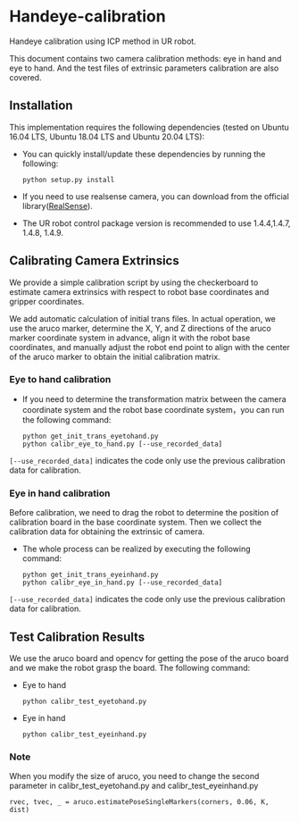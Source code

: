 # Handeye-calibration
Handeye calibration using ICP method in UR robot. 

This document contains two camera calibration methods: eye in hand and eye to hand. And the test files of extrinsic parameters calibration are also covered. 

## Installation
This implementation requires the following dependencies (tested on Ubuntu 16.04 LTS, Ubuntu 18.04 LTS and Ubuntu 20.04 LTS):
* You can quickly install/update these dependencies by running the following:

    ```shell
    python setup.py install
    ```

* If you need to use realsense camera, you can download from the official library([RealSense](https://github.com/IntelRealSense/librealsense)).

* The UR robot control package version is recommended to use 1.4.4,1.4.7, 1.4.8, 1.4.9.

## Calibrating Camera Extrinsics
We provide a simple calibration script by using the checkerboard to estimate camera extrinsics with respect to robot base coordinates and gripper coordinates.

We add automatic calculation of initial trans files. In actual operation, we use the aruco marker, determine the X, Y, and Z directions of the aruco marker coordinate system in advance, align it with the robot base coordinates, and manually adjust the robot end point to align with the center of the aruco marker to obtain the initial calibration matrix.

### Eye to hand calibration

* If you need to determine the transformation matrix between the camera coordinate system and the robot base coordinate system，you can run the following command:

    ```shell
    python get_init_trans_eyetohand.py
    python calibr_eye_to_hand.py [--use_recorded_data]
    ```

`[--use_recorded_data]` indicates the code only use the previous calibration data for calibration.

### Eye in hand calibration
Before calibration, we need to drag the robot to determine the position of calibration board in the base coordinate system. Then we collect the calibration data for obtaining the extrinsic of camera. 

* The whole process can be realized by executing the following command:

    ```shell
    python get_init_trans_eyeinhand.py
    python calibr_eye_in_hand.py [--use_recorded_data]
    ```
`[--use_recorded_data]` indicates the code only use the previous calibration data for calibration.

## Test Calibration Results
We use the aruco board and opencv for getting the pose of the aruco board and we make the robot grasp the board. The following command:

* Eye to hand

    ```shell
    python calibr_test_eyetohand.py
    ```

* Eye in hand

    ```shell
    python calibr_test_eyeinhand.py
    ```

### Note

When you modify the size of aruco, you need to change the second parameter in calibr_test_eyetohand.py and calibr_test_eyeinhand.py

    rvec, tvec, _ = aruco.estimatePoseSingleMarkers(corners, 0.06, K, dist)
